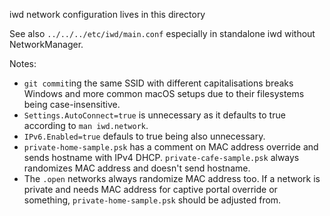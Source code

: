 iwd network configuration lives in this directory

See also `../../../etc/iwd/main.conf` especially in standalone iwd without
NetworkManager.

Notes:

- `git commit`ing the same SSID with different capitalisations breaks
  Windows and more common macOS setups due to their filesystems being
  case-insensitive.
- `Settings.AutoConnect=true` is unnecessary as it defaults to true
  according to `man iwd.network`.
- `IPv6.Enabled=true` defauls to true being also unnecessary.
- `private-home-sample.psk` has a comment on MAC address override and sends
  hostname with IPv4 DHCP. `private-cafe-sample.psk` always randomizes MAC
  address and doesn't send hostname.
- The `.open` networks always randomize MAC address too. If a network is
  private and needs MAC address for captive portal override or something,
  `private-home-sample.psk` should be adjusted from.
